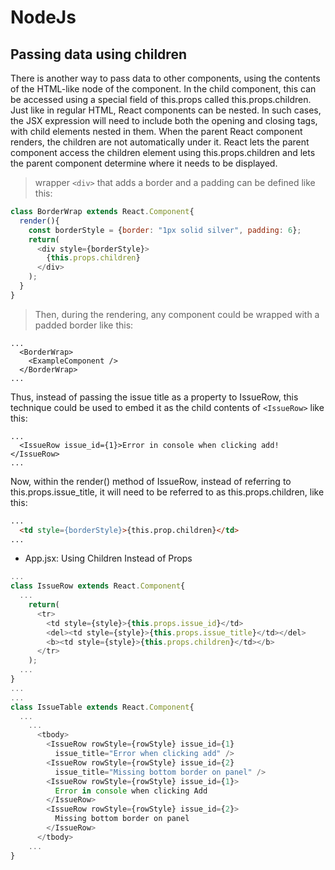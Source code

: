 # NodeJs

## Passing data using children

There is another way to pass data to other components, using the contents of the HTML-like node of the component. In the child component, this can be accessed using a special field of this.props called this.props.children.
Just like in regular HTML, React components can be nested. In such cases, the JSX expression will need to include both the opening and closing tags, with child elements nested in them.
When the parent React component renders, the children are not automatically under it. React lets the parent component access the children element using this.props.children and lets the parent component determine where it needs to be displayed.

 > wrapper `<div>` that adds a border and a padding can be defined like this:

```js
class BorderWrap extends React.Component{
  render(){
    const borderStyle = {border: "1px solid silver", padding: 6};
    return(
      <div style={borderStyle}>
        {this.props.children}
      </div>
    );
  }
}
```

 > Then, during the rendering, any component could be wrapped with a padded border like this:

```
...
  <BorderWrap>
    <ExampleComponent />
  </BorderWrap>
...
```

Thus, instead of passing the issue title as a property to IssueRow, this technique could be used to embed it as the child contents of `<IssueRow>` like this:

```
...
  <IssueRow issue_id={1}>Error in console when clicking add!</IssueRow>
...
```

Now, within the render() method of IssueRow, instead of referring to this.props.issue_title, it will
need to be referred to as this.props.children, like this:

```html
...
  <td style={borderStyle}>{this.prop.children}</td>
...
```

 - App.jsx: Using Children Instead of Props

```js
...
class IssueRow extends React.Component{
  ...
    return(
      <tr>
        <td style={style}>{this.props.issue_id}</td>
        <del><td style={style}>{this.props.issue_title}</td></del>
        <b><td style={style}>{this.props.children}</td></b>
      </tr>
    );
  ...
}
...
...
class IssueTable extends React.Component{
  ...
    ...
      <tbody>
        <IssueRow rowStyle={rowStyle} issue_id={1}
          issue_title="Error when clicking add" />
        <IssueRow rowStyle={rowStyle} issue_id={2}
          issue_title="Missing bottom border on panel" />
        <IssueRow rowStyle={rowStyle} issue_id={1}>
          Error in console when clicking Add
        </IssueRow>
        <IssueRow rowStyle={rowStyle} issue_id={2}>
          Missing bottom border on panel
        </IssueRow>
      </tbody>
    ...
}
```

